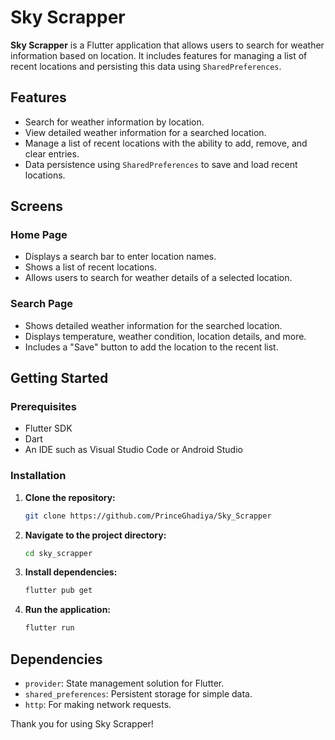 
# Sky Scrapper

**Sky Scrapper** is a Flutter application that allows users to search for weather information based on location. It includes features for managing a list of recent locations and persisting this data using `SharedPreferences`.

## Features

- Search for weather information by location.
- View detailed weather information for a searched location.
- Manage a list of recent locations with the ability to add, remove, and clear entries.
- Data persistence using `SharedPreferences` to save and load recent locations.

## Screens

### Home Page
- Displays a search bar to enter location names.
- Shows a list of recent locations.
- Allows users to search for weather details of a selected location.

### Search Page
- Shows detailed weather information for the searched location.
- Displays temperature, weather condition, location details, and more.
- Includes a "Save" button to add the location to the recent list.

## Getting Started

### Prerequisites

- Flutter SDK
- Dart
- An IDE such as Visual Studio Code or Android Studio

### Installation

1. **Clone the repository:**

    ```bash
    git clone https://github.com/PrinceGhadiya/Sky_Scrapper
    ```

2. **Navigate to the project directory:**

    ```bash
    cd sky_scrapper
    ```

3. **Install dependencies:**

    ```bash
    flutter pub get
    ```

4. **Run the application:**

    ```bash
    flutter run
    ```

## Dependencies

- `provider`: State management solution for Flutter.
- `shared_preferences`: Persistent storage for simple data.
- `http`: For making network requests.

Thank you for using Sky Scrapper!
